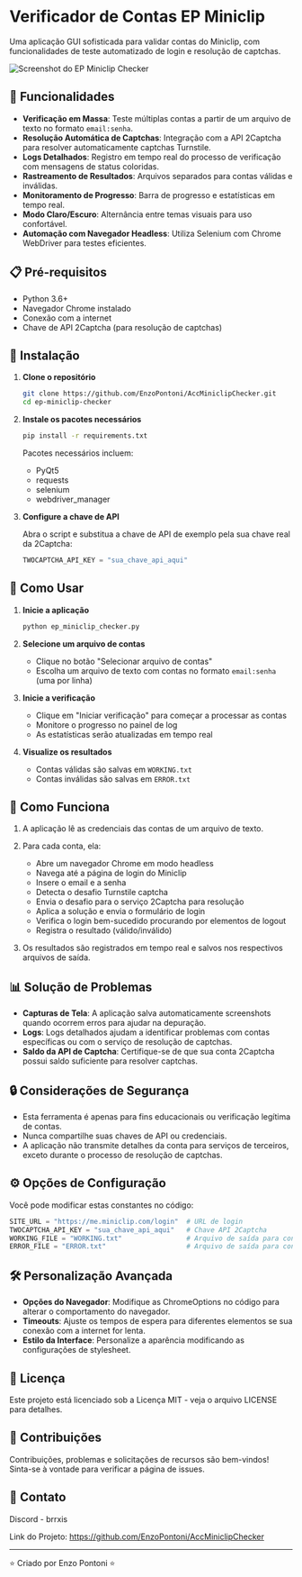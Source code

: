 # Verificador de Contas EP Miniclip

Uma aplicação GUI sofisticada para validar contas do Miniclip, com funcionalidades de teste automatizado de login e resolução de captchas.

![Screenshot do EP Miniclip Checker](https://i.imgur.com/wRXRVDa.png)

## 🌟 Funcionalidades

- **Verificação em Massa**: Teste múltiplas contas a partir de um arquivo de texto no formato `email:senha`.
- **Resolução Automática de Captchas**: Integração com a API 2Captcha para resolver automaticamente captchas Turnstile.
- **Logs Detalhados**: Registro em tempo real do processo de verificação com mensagens de status coloridas.
- **Rastreamento de Resultados**: Arquivos separados para contas válidas e inválidas.
- **Monitoramento de Progresso**: Barra de progresso e estatísticas em tempo real.
- **Modo Claro/Escuro**: Alternância entre temas visuais para uso confortável.
- **Automação com Navegador Headless**: Utiliza Selenium com Chrome WebDriver para testes eficientes.

## 📋 Pré-requisitos

- Python 3.6+
- Navegador Chrome instalado
- Conexão com a internet
- Chave de API 2Captcha (para resolução de captchas)

## 🔧 Instalação

1. **Clone o repositório**
   ```bash
   git clone https://github.com/EnzoPontoni/AccMiniclipChecker.git
   cd ep-miniclip-checker
   ```

2. **Instale os pacotes necessários**
   ```bash
   pip install -r requirements.txt
   ```

   Pacotes necessários incluem:
   - PyQt5
   - requests
   - selenium
   - webdriver_manager

3. **Configure a chave de API**
   
   Abra o script e substitua a chave de API de exemplo pela sua chave real da 2Captcha:
   ```python
   TWOCAPTCHA_API_KEY = "sua_chave_api_aqui"
   ```

## 🚀 Como Usar

1. **Inicie a aplicação**
   ```bash
   python ep_miniclip_checker.py
   ```

2. **Selecione um arquivo de contas**
   - Clique no botão "Selecionar arquivo de contas"
   - Escolha um arquivo de texto com contas no formato `email:senha` (uma por linha)

3. **Inicie a verificação**
   - Clique em "Iniciar verificação" para começar a processar as contas
   - Monitore o progresso no painel de log
   - As estatísticas serão atualizadas em tempo real

4. **Visualize os resultados**
   - Contas válidas são salvas em `WORKING.txt`
   - Contas inválidas são salvas em `ERROR.txt`

## 🔄 Como Funciona

1. A aplicação lê as credenciais das contas de um arquivo de texto.
2. Para cada conta, ela:
   - Abre um navegador Chrome em modo headless
   - Navega até a página de login do Miniclip
   - Insere o email e a senha
   - Detecta o desafio Turnstile captcha
   - Envia o desafio para o serviço 2Captcha para resolução
   - Aplica a solução e envia o formulário de login
   - Verifica o login bem-sucedido procurando por elementos de logout
   - Registra o resultado (válido/inválido)

3. Os resultados são registrados em tempo real e salvos nos respectivos arquivos de saída.

## 📊 Solução de Problemas

- **Capturas de Tela**: A aplicação salva automaticamente screenshots quando ocorrem erros para ajudar na depuração.
- **Logs**: Logs detalhados ajudam a identificar problemas com contas específicas ou com o serviço de resolução de captchas.
- **Saldo da API de Captcha**: Certifique-se de que sua conta 2Captcha possui saldo suficiente para resolver captchas.

## 🔒 Considerações de Segurança

- Esta ferramenta é apenas para fins educacionais ou verificação legítima de contas.
- Nunca compartilhe suas chaves de API ou credenciais.
- A aplicação não transmite detalhes da conta para serviços de terceiros, exceto durante o processo de resolução de captchas.

## ⚙️ Opções de Configuração

Você pode modificar estas constantes no código:

```python
SITE_URL = "https://me.miniclip.com/login"  # URL de login
TWOCAPTCHA_API_KEY = "sua_chave_api_aqui"   # Chave API 2Captcha
WORKING_FILE = "WORKING.txt"                # Arquivo de saída para contas válidas
ERROR_FILE = "ERROR.txt"                    # Arquivo de saída para contas inválidas
```

## 🛠️ Personalização Avançada

- **Opções do Navegador**: Modifique as ChromeOptions no código para alterar o comportamento do navegador.
- **Timeouts**: Ajuste os tempos de espera para diferentes elementos se sua conexão com a internet for lenta.
- **Estilo da Interface**: Personalize a aparência modificando as configurações de stylesheet.

## 📝 Licença

Este projeto está licenciado sob a Licença MIT - veja o arquivo LICENSE para detalhes.

## 🤝 Contribuições

Contribuições, problemas e solicitações de recursos são bem-vindos! Sinta-se à vontade para verificar a página de issues.

## 📧 Contato

Discord - brrxis

Link do Projeto: https://github.com/EnzoPontoni/AccMiniclipChecker

---

⭐️ Criado por Enzo Pontoni ⭐️
